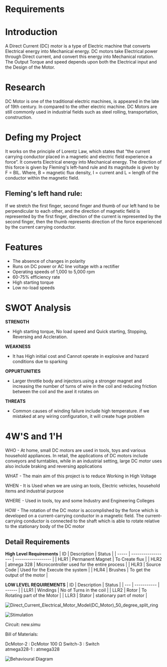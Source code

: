 # Requirements
# Introduction
   A Direct Current (DC) motor is a type of Electric machine that converts Electrical energy into Mechanical energy. DC motors take Electrical power through Direct current, and convert this energy into Mechanical rotation. The Output Torque and speed depends upon both the Electrical input and the Design of the Motor.
# Research
DC Motor is one  of the  traditional electric  machines, is  appeared in the late  of 19th century. In compared to the other electric machine. DC Motors are still commonly used in industrial fields such as steel rolling, transportation, construction.
# Defing my Project
It works on the principle of Lorentz Law, which states that “the current carrying conductor placed in a magnetic and electric field experience a force”.
It converts Electrical energy into Mechanical energy.
The direction of this force is given by Fleming's left-hand rule and its magnitude is given by F = BIL. Where, B = magnetic flux density, I = current and L = length of the conductor within the magnetic field. 
## Fleming's left hand rule:
If we stretch the first finger, second finger and thumb of our left hand to be perpendicular to each other, and the direction of magnetic field is represented by the first finger, direction of the current is represented by the second finger, then the thumb represents direction of the force experienced by the current carrying conductor.
# Features
* The absence of changes in polarity
* Runs on DC power or AC line voltage with a rectifier
* Operating speeds of 1,000 to 5,000 rpm
* 60-75% efficiency rate
* High starting torque
* Low no-load speeds
# SWOT Analysis
__STRENGTH__
* High starting torque, No load speed and Quick starting, Stopping, Reversing and Accleration.

__WEAKNESS__
* It has High initial cost and Cannot operate in explosive and hazard conditions due to sparking

__OPPURTUNITIES__
* Larger throttle body and injectors.using a stronger magnet and increasing the number of turns of wire in the coil and reducing friction between the coil and the axel it rotates on

__THREATS__
* Common causes of winding failure include high temperature. if we mistaked at any wiring configuration, it will create huge problem

# 4W'S and 1'H
WHO -  At home, small DC motors are used in tools, toys and various household appliances. In retail, the applications of DC motors include conveyors and turntables, while in an industrial setting, large DC motor uses also include braking and reversing applications

WHAT - The main aim of this project is to reduce Working in High Voltage

WHEN - It is Used when we are using an tools, Electric vehicles, household items and industrial purpose

WHERE - Used in tools, toy and some Industry and Engineering Colleges

HOW - The rotation of the DC motor is accomplished by the force which is developed on a current-carrying conductor in a magnetic field. The current-carrying conductor is connected to the shaft which is able to rotate relative to the stationary body of the DC motor
## Detail Requirements
__High Level Requirements__
|   ID  |     Description    |       Status       |
| ----- | ------------------ | ------------------ |
| HLR1  | Permanent Magnet | To Create flux |
| HLR2  | atmega 328 | Microcontroller used for the entire process |
| HLR3  | Source Code | Used for the Execute the system |
| HLR4  | Brushes | To get the output of the motor |

__LOW LEVEL REQUIREMENTS__
| ID  | Description | Status |
| --- | ----------- | ------ |
| LLR1 | Windings | No of Turns in the coil |
| LLR2 | Rotor | To Rotating part of the Motor |
| LLR3 | Stator | stationary part of motor |


![Direct_Current_Electrical_Motor_Model(_DC_Motor_)_50_degree_split_ring](https://user-images.githubusercontent.com/94169511/144233007-766c7bfe-2b46-4661-99ef-998853ab7646.gif)


   


![Stimulation](https://user-images.githubusercontent.com/94169511/144357726-4b9f43b7-1259-4c73-b566-ba2dbac57e87.JPG)


Circuit: new.simu

Bill of Materials:

DcMotor-2 : DcMotor 100 Ω
Switch-3 : Switch  
atmega328-1 : atmega328

![Behavioural Diagram](https://user-images.githubusercontent.com/94169511/144357901-813ff44a-58ae-4d06-ad74-da3b1a4618ca.gif)
